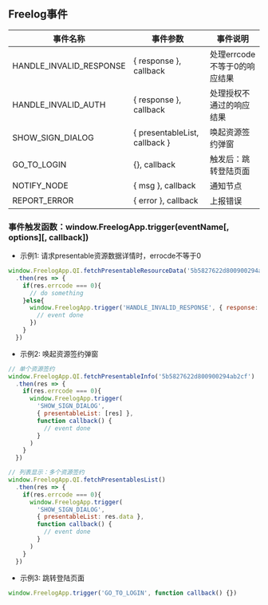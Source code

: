 
## Freelog事件

| 事件名称 | 事件参数 | 事件说明 | 
| -- | -- | -- |
| HANDLE_INVALID_RESPONSE | { response }, callback | 处理errcode不等于0的响应结果 |
| HANDLE_INVALID_AUTH | { response }, callback  | 处理授权不通过的响应结果 |
| SHOW_SIGN_DIALOG | { presentableList, callback  } | 唤起资源签约弹窗 |
| GO_TO_LOGIN | {}, callback  | 触发后：跳转登陆页面 |
| NOTIFY_NODE | { msg }, callback  | 通知节点 |
| REPORT_ERROR | { error }, callback  | 上报错误 |

### 事件触发函数：window.FreelogApp.trigger(eventName[, options][, callback])

- 示例1: 请求presentable资源数据详情时，errocde不等于0

```js
window.FreelogApp.QI.fetchPresentableResourceData('5b5827622d800900294ab2cf')
  .then(res => {
    if(res.errcode === 0){
      // do something
    }else{
      window.FreelogApp.trigger('HANDLE_INVALID_RESPONSE', { response: res }, function callback() {
        // event done
      })
    }
  })
```

- 示例2: 唤起资源签约弹窗

```js
// 单个资源签约
window.FreelogApp.QI.fetchPresentableInfo('5b5827622d800900294ab2cf')
  .then(res => {
    if(res.errcode === 0){
      window.FreelogApp.trigger(
        'SHOW_SIGN_DIALOG', 
        { presentableList: [res] }, 
        function callback() {
          // event done
        }
      )
    }
  })

// 列表显示：多个资源签约
window.FreelogApp.QI.fetchPresentablesList()
  .then(res => {
    if(res.errcode === 0){
      window.FreelogApp.trigger(
        'SHOW_SIGN_DIALOG', 
        { presentableList: res.data }, 
        function callback() {
          // event done
        }
      )
    }
  })
```

- 示例3: 跳转登陆页面 

```js
window.FreelogApp.trigger('GO_TO_LOGIN', function callback() {})
```
